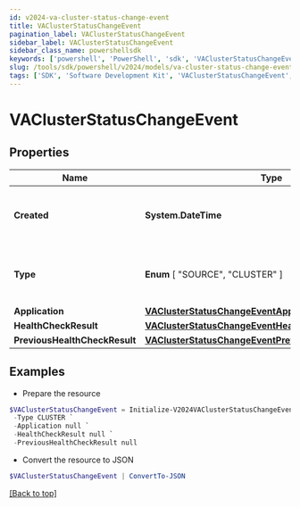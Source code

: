 ```yaml
---
id: v2024-va-cluster-status-change-event
title: VAClusterStatusChangeEvent
pagination_label: VAClusterStatusChangeEvent
sidebar_label: VAClusterStatusChangeEvent
sidebar_class_name: powershellsdk
keywords: ['powershell', 'PowerShell', 'sdk', 'VAClusterStatusChangeEvent', 'V2024VAClusterStatusChangeEvent'] 
slug: /tools/sdk/powershell/v2024/models/va-cluster-status-change-event
tags: ['SDK', 'Software Development Kit', 'VAClusterStatusChangeEvent', 'V2024VAClusterStatusChangeEvent']
---
```



# VAClusterStatusChangeEvent

## Properties

Name | Type | Description | Notes
------------ | ------------- | ------------- | -------------
**Created** | **System.DateTime** | The date and time the status change occurred. | [required]
**Type** |  **Enum** [  "SOURCE",    "CLUSTER" ] | The type of the object that initiated this event. | [required]
**Application** | [**VAClusterStatusChangeEventApplication**](va-cluster-status-change-event-application) |  | [required]
**HealthCheckResult** | [**VAClusterStatusChangeEventHealthCheckResult**](va-cluster-status-change-event-health-check-result) |  | [required]
**PreviousHealthCheckResult** | [**VAClusterStatusChangeEventPreviousHealthCheckResult**](va-cluster-status-change-event-previous-health-check-result) |  | [required]

## Examples

- Prepare the resource
```powershell
$VAClusterStatusChangeEvent = Initialize-V2024VAClusterStatusChangeEvent  -Created 2020-06-29T22:01:50.474Z `
 -Type CLUSTER `
 -Application null `
 -HealthCheckResult null `
 -PreviousHealthCheckResult null
```

- Convert the resource to JSON
```powershell
$VAClusterStatusChangeEvent | ConvertTo-JSON
```


[[Back to top]](#) 

